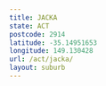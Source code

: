 ```yaml
---
title: JACKA
state: ACT
postcode: 2914
latitude: -35.14951653
longitude: 149.130428
url: /act/jacka/
layout: suburb
---
```

